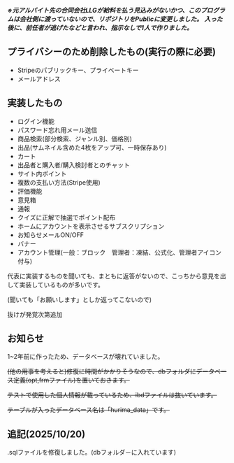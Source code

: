 ***※元アルバイト先の合同会社LLGが給料を払う見込みがないかつ、このプログラムは会社側に渡っていないので、リポジトリをPublicに変更しました。*** 
***入った後に、前任者が逃げたなどと言われ、指示なしで1人で作りました。***

## プライバシーのため削除したもの(実行の際に必要)
- Stripeのパブリックキー、プライベートキー
- メールアドレス

## 実装したもの
- ログイン機能
- パスワード忘れ用メール送信
- 商品検索(部分検索、ジャンル別、価格別)
- 出品(サムネイル含めた4枚をアップ可、一時保存あり)
- カート
- 出品者と購入者/購入検討者とのチャット
- サイト内ポイント
- 複数の支払い方法(Stripe使用)
- 評価機能
- 意見箱
- 通報
- クイズに正解で抽選でポイント配布
- ホームにアカウントを表示させるサブスクリプション
- お知らせメールON/OFF
- バナー
- アカウント管理(一般：ブロック　管理者：凍結、公式化、管理者アイコン付与)

代表に実装するものを聞いても、まともに返答がないので、こっちから意見を出して実装しているものが多いです。

(聞いても「お願いします」としか返ってこないので)

抜けが発覚次第追加


## お知らせ
1~2年前に作ったため、データベースが壊れていました。

~~(他の用事を考えると)修復に時間がかかりそうなので、dbフォルダにデータベース定義(opt,frmファイル)を置いておきます。~~

~~テストで使用した個人情報が載っているため、ibdファイルは抜いています。~~

~~テーブルが入ったデータベース名は「hurima_data」です。~~

## 追記(2025/10/20)
.sqlファイルを修復しました。(dbフォルダ－に入れています)


